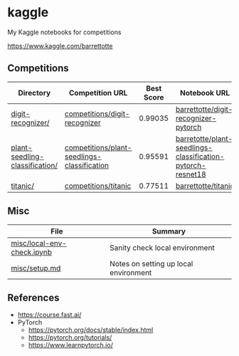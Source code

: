 # kaggle

My Kaggle notebooks for competitions

https://www.kaggle.com/barrettotte

## Competitions

| Directory                                                        | Competition URL                                                                                                   | Best Score | Notebook URL |
| ---------------------------------------------------------------- | ----------------------------------------------------------------------------------------------------------------- | ---------- | ------------ |
| [digit-recognizer/](digit-recognizer/)                           | [competitions/digit-recognizer](https://www.kaggle.com/competitions/digit-recognizer)                             | 0.99035    | [barrettotte/digit-recognizer-pytorch](https://www.kaggle.com/code/barrettotte/digit-recognizer-pytorch) |
| [plant-seedling-classification/](plant-seedling-classification/) | [competitions/plant-seedlings-classification](https://www.kaggle.com/competitions/plant-seedlings-classification) | 0.95591    | [barretotte/plant-seedlings-classification-pytorch-resnet18](https://www.kaggle.com/code/barrettotte/plant-seedlings-classification-pytorch-resnet18) |
| [titanic/](titanic/)                                             | [competitions/titanic](https://www.kaggle.com/competitions/titanic)                                               | 0.77511    | [barrettotte/titanic](https://www.kaggle.com/code/barrettotte/titanic) |

## Misc

| File                                                     | Summary                        |
| -------------------------------------------------------- | ------------------------------ |
| [misc/local-env-check.ipynb](misc/local-env-check.ipynb) | Sanity check local environment |
| [misc/setup.md](misc/setup.md)                           | Notes on setting up local environment |

## References

- https://course.fast.ai/
- PyTorch
  - https://pytorch.org/docs/stable/index.html
  - https://pytorch.org/tutorials/
  - https://www.learnpytorch.io/
